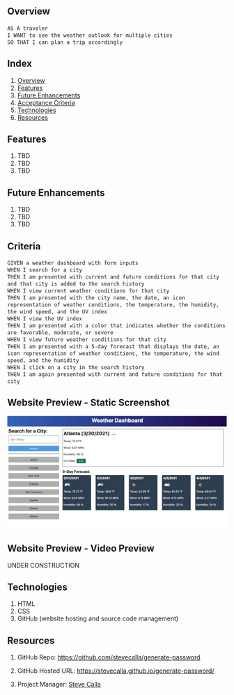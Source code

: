 
## Overview

```
AS A traveler
I WANT to see the weather outlook for multiple cities
SO THAT I can plan a trip accordingly
```


## Index

<!-- <details><summary></summary> -->

1. [Overview](#overview)
2. [Features](#features)
3. [Future Enhancements](#future-enhancements)
2. [Acceptance Criteria](#acceptance-criteria)
4. [Technologies](#technologies)
6. [Resources](#resources)

## Features

1. TBD
2. TBD
3. TBD

## Future Enhancements

1. TBD
2. TBD
3. TBD


## Criteria

```
GIVEN a weather dashboard with form inputs
WHEN I search for a city
THEN I am presented with current and future conditions for that city and that city is added to the search history
WHEN I view current weather conditions for that city
THEN I am presented with the city name, the date, an icon representation of weather conditions, the temperature, the humidity, the wind speed, and the UV index
WHEN I view the UV index
THEN I am presented with a color that indicates whether the conditions are favorable, moderate, or severe
WHEN I view future weather conditions for that city
THEN I am presented with a 5-day forecast that displays the date, an icon representation of weather conditions, the temperature, the wind speed, and the humidity
WHEN I click on a city in the search history
THEN I am again presented with current and future conditions for that city
```

## Website Preview - Static Screenshot

<img width="1437" alt="Screen Shot 2022-07-19 at 8 11 17 PM" src="./assets/images/mock-wireframe.png">


## Website Preview - Video Preview

UNDER CONSTRUCTION
<!-- <img src="https://media.giphy.com/media/410DOwYuE3CO7yzPnA/giphy-downsized-large.gif" width="100%" height="425"/> -->

## Technologies

1. HTML
2. CSS
3. GitHub (website hosting and source code management)

## Resources

1. GitHub Repo: <https://github.com/stevecalla/generate-password>

2. GitHub Hosted URL: <https://stevecalla.github.io/generate-password/>

3. Project Manager: [Steve Calla](https://github.com/stevecalla)